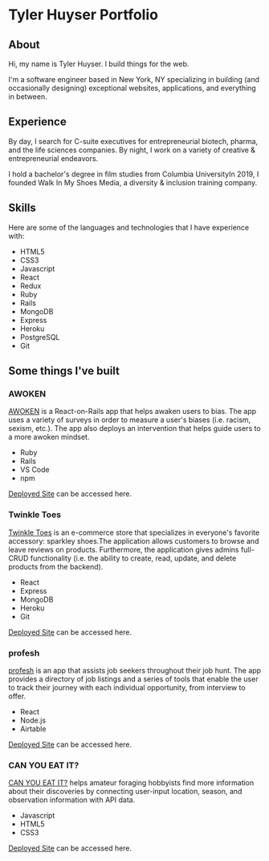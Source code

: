 # Tyler Huyser Portfolio

## About

Hi, my name is Tyler Huyser. I build things for the web.

I'm a software engineer based in New York, NY specializing in building (and occasionally designing) exceptional websites, applications, and everything in between.

## Experience

By day, I search for C-suite executives for entrepreneurial biotech, pharma, and the life sciences companies. By night, I work on a variety of creative & entrepreneurial endeavors.

I hold a bachelor's degree in film studies from Columbia UniversityIn 2019, I founded Walk In My Shoes Media, a diversity & inclusion training company.

## Skills

Here are some of the languages and technologies that I have experience with:

- HTML5
- CSS3
- Javascript
- React
- Redux
- Ruby
- Rails
- MongoDB
- Express
- Heroku
- PostgreSQL
- Git

## Some things I've built

### AWOKEN

[AWOKEN](https://github.com/tylerhuyser/A-Woke-N) is a React-on-Rails app that helps awaken users to bias. The app uses a variety of surveys in order to measure a user's biases (i.e. racism, sexism, etc.). The app also deploys an intervention that helps guide users to a more awoken mindset.

- Ruby
- Rails
- VS Code
- npm

[Deployed Site](https://brave-neumann-a7bc83.netlify.app/) can be accessed here.

### Twinkle Toes

[Twinkle Toes](https://github.com/tylerhuyser/twinkle-toes/tree/master) is an e-commerce store that specializes in everyone's favorite accessory: sparkley shoes.The application allows customers to browse and leave reviews on products. Furthermore, the application gives admins full-CRUD functionality (i.e. the ability to create, read, update, and delete products from the backend).

- React
- Express
- MongoDB
- Heroku
- Git

[Deployed Site](https://twinkle-toes-portfolio.netlify.app/) can be accessed here.

### profesh

[profesh](https://github.com/tylerhuyser/profesh) is an app that assists job seekers throughout their job hunt. The app provides a directory of job listings and a series of tools that enable the user to track their journey with each individual opportunity, from interview to offer.

- React
- Node.js
- Airtable

[Deployed Site](https://dazzling-bartik-4a9043.netlify.app/) can be accessed here.

### CAN YOU EAT IT?

[CAN YOU EAT IT?](https://github.com/tylerhuyser/CanYouEatItFungusIdentificationApp) helps amateur foraging hobbyists find more information about their discoveries by connecting user-input location, season, and observation information with API data.

- Javascript
- HTML5
- CSS3

[Deployed Site](https://tylerhuyser.github.io/CanYouEatItFungusIdentificationApp/) can be accessed here.
